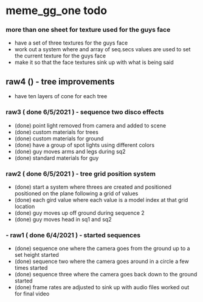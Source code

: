 # meme_gg_one todo

### more than one sheet for texture used for the guys face
* have a set of three textures for the guys face
* work out a system where and array of seq.secs values are used to set the current texture for the guys face
* make it so that the face textures sink up with what is being said

## raw4 () - tree improvements
* have ten layers of cone for each tree

### raw3 ( done 6/5/2021 ) - sequence two disco effects
* (done) point light removed from camera and added to scene
* (done) custom materials for trees
* (done) custom materials for ground 
* (done) have a group of spot lights using different colors
* (done) guy moves arms and legs during sq2
* (done) standard materials for guy

### raw2 ( done 6/5/2021 ) - tree grid position system
* (done) start a system where threes are created and positioned positioned on the plane following a grid of values
* (done) each gird value where each value is a model index at that grid location
* (done) guy moves up off ground during sequence 2
* (done) guy moves head in sq1 and sq2

### - raw1 ( done 6/4/2021 ) - started sequences
* (done) sequence one where the camera goes from the ground up to a set height started
* (done) sequence two where the camera goes around in a circle a few times started
* (done) sequence three where the camera goes back down to the ground started
* (done) frame rates are adjusted to sink up with audio files worked out for final video

